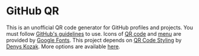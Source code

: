 # GitHub QR

This is an unofficial QR code generator for GitHub profiles and projects. You must follow [GitHub's guidelines](https://github.com/logos) to use. Icons of [QR code](https://fonts.google.com/icons?selected=Material%20Icons%20Round%3Aqr_code%3A) and [menu](https://fonts.google.com/icons?selected=Material%20Icons%20Round%3Amenu%3A) are provided by [Google Fonts](https://fonts.google.com/icons). This project depends on [QR Code Styling](https://github.com/kozakdenys/qr-code-styling) by [Denys Kozak](https://github.com/kozakdenys). More options are available [here](https://qr-code-styling.com/).